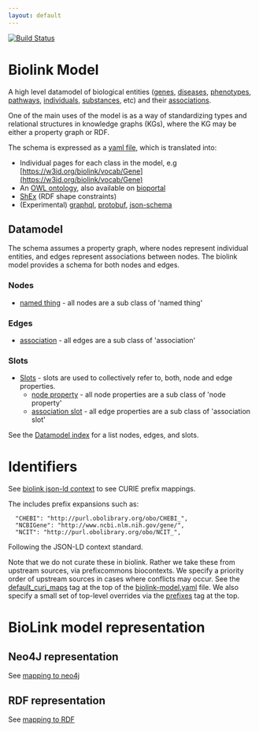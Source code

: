 ```yaml
---
layout: default
---
```


[![Build Status](https://travis-ci.org/biolink/biolink-model.svg?branch=master)](https://travis-ci.org/biolink/biolink-model)

# Biolink Model

A high level datamodel of biological entities ([genes](docs/Gene), [diseases](docs/Disease),
[phenotypes](docs/Phenotype), [pathways](docs/Pathway), [individuals](docs/IndividualOrganism), [substances](docs/ChemicalSubstance), etc) and their
[associations](docs/Association).

One of the main uses of the model is as a way of standardizing types
and relational structures in knowledge graphs (KGs), where the KG may
be either a property graph or RDF.

The schema is expressed as a [yaml file](https://github.com/biolink/biolink-model/blob/master/biolink-model.yaml), which is translated into:

 * Individual pages for each class in the model, e.g [https://w3id.org/biolink/vocab/Gene](https://w3id.org/biolink/vocab/Gene)
 * An [OWL ontology](biolink-model.owl), also available on [bioportal](https://bioportal.bioontology.org/ontologies/BLM)
 * [ShEx](biolink-model.shex) (RDF shape constraints)
 * (Experimental) [graphql](biolink-model.graphql), [protobuf](biolink-model.proto), [json-schema](json-schema/biolink-model.json)

## Datamodel

The schema assumes a property graph, where nodes represent individual entities, and edges represent associations between nodes. The biolink model provides a schema for both nodes and edges.

### Nodes

 * [named thing](docs/NamedThing.html) - all nodes are a sub class of 'named thing'

### Edges

 * [association](docs/Association.html) - all edges are a sub class of 'association'

### Slots

 * [Slots](docs#slots) - slots are used to collectively refer to, both, node and edge properties.
    * [node property](docs/node_property.html) - all node properties are a sub class of 'node property'
    * [association slot](docs/association_slot.html) - all edge properties are a sub class of 'association slot'
 

See the [Datamodel index](docs/) for a list nodes, edges, and slots.


# Identifiers

See [biolink json-ld context](context.jsonld) to see CURIE prefix mappings.

The includes prefix expansions such as:

      "CHEBI": "http://purl.obolibrary.org/obo/CHEBI_",
      "NCBIGene": "http://www.ncbi.nlm.nih.gov/gene/",
      "NCIT": "http://purl.obolibrary.org/obo/NCIT_",

Following the JSON-LD context standard.

Note that we do not curate these in biolink. Rather we take these from upstream sources, via prefixcommons biocontexts. We specify a priority order of upstream sources in cases where conflicts may occur. See the [default_curi_maps](https://biolink.github.io/biolinkml/docs/default_curi_maps) tag at the top of the [biolink-model.yaml](biolink-model.yaml) file. We also specify a small set of top-level overrides via the [prefixes](https://biolink.github.io/biolinkml/docs/prefixes) tag at the top.


# BioLink model representation

## Neo4J representation

See [mapping to neo4j](about/mapping-neo4j.html)

## RDF representation

See [mapping to RDF](about/mapping-rdf.html)
